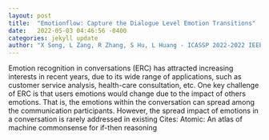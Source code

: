 ```yaml
---
layout: post
title:  "Emotionflow: Capture the Dialogue Level Emotion Transitions"
date:   2022-05-03 04:46:56 -0400
categories: jekyll update
author: "X Song, L Zang, R Zhang, S Hu, L Huang - ICASSP 2022-2022 IEEE International , 2022"
---
```

Emotion recognition in conversations (ERC) has attracted increasing interests in recent years, due to its wide range of applications, such as customer service analysis, health-care consultation, etc. One key challenge of ERC is that users emotions would change due to the impact of others  emotions. That is, the emotions within the conversation can spread among the communication participants. However, the spread impact of emotions in a conversation is rarely addressed in existing Cites: Atomic: An atlas of machine commonsense for if-then reasoning